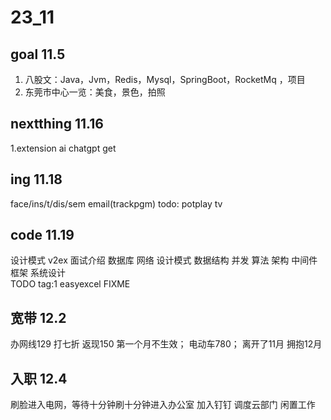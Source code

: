 # 23_11

## goal 11.5  
1. 八股文：Java，Jvm，Redis，Mysql，SpringBoot，RocketMq ，项目
2. 东莞市中心一览：美食，景色，拍照

## nextthing 11.16
1.extension ai chatgpt
 get 
 
## ing 11.18
face/ins/t/dis/sem
email(trackpgm)
 todo: potplay tv

## code 11.19
设计模式 v2ex 面试介绍 
数据库   网络  设计模式
数据结构  并发  算法  架构
中间件 框架    系统设计    
TODO tag:1 easyexcel 
FIXME 




## 宽带 12.2
办网线129 打七折  返现150 第一个月不生效；
电动车780；
离开了11月 拥抱12月

## 入职 12.4
刷脸进入电网，等待十分钟刷十分钟进入办公室
加入钉钉 调度云部门  闲置工作